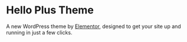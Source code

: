 # Hello Plus Theme

A new WordPress theme by [Elementor](https://elementor.com), designed to get your site up and running in just a few clicks.

